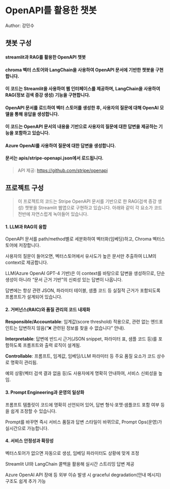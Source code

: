 # OpenAPI를 활용한 챗봇
Author: 강민수

## 챗봇 구성
#### streamlit과 RAG를 활용한 OpenAPI 챗봇
#### chroma 벡터 스토어와 LangChain을 사용하여 OpenAPI 문서에 기반한 챗봇을 구현합니다.
#### 이 코드는 Streamlit을 사용하여 웹 인터페이스를 제공하며, LangChain을 사용하여 RAG(정보 검색 증강 생성) 기능을 구현합니다.
#### OpenAPI 문서를 로드하여 벡터 스토어를 생성한 후, 사용자의 질문에 대해 OpenAI 모델을 통해 응답을 생성합니다.
#### 이 코드는 OpenAPI 문서의 내용을 기반으로 사용자의 질문에 대한 답변을 제공하는 기능을 포함하고 있습니다.
#### Azure OpenAI를 사용하여 질문에 대한 답변을 생성합니다.
#### 문서는 apis/stripe-openapi.json에서 로드됩니다.

> API 제공: https://github.com/stripe/openapi

## 프로젝트 구성

> 이 프로젝트의 코드는 Stripe OpenAPI 문서를 기반으로 한 RAG(검색 증강 생성) 챗봇을 Streamlit 웹앱으로 구현하고 있습니다.
> 아래와 같이 각 요소가 코드 전반에 자연스럽게 녹아들어 있습니다.

#### 1. LLM과 RAG의 융합
OpenAPI 문서를 path/method별로 세분화하여 벡터화(임베딩)하고, Chroma 벡터스토어에 저장합니다.

사용자의 질문이 들어오면, 벡터스토어에서 유사도가 높은 문서만 추출하여 LLM의 context로 제공합니다.

LLM(Azure OpenAI GPT-4 기반)은 이 context를 바탕으로 답변을 생성하므로, 단순 생성이 아니라 “문서 근거 기반”의 신뢰성 있는 답변이 나옵니다.

답변에는 항상 관련 JSON, 파라미터 테이블, 샘플 코드 등 실질적 근거가 포함되도록 프롬프트가 설계되어 있습니다.

#### 2. 거버넌스(RAIC)와 품질 관리의 코드 내재화
**Responsible/Accountable**: 임계값(score threshold) 적용으로, 관련 없는 엔드포인트는 답변하지 않음(“❌ 관련된 정보를 찾을 수 없습니다” 안내).

**Interpretable**: 답변에 반드시 근거(JSON snippet, 파라미터 표, 샘플 코드 등)를 포함하도록 프롬프트와 출력 로직이 설계됨.

**Controllable**: 프롬프트, 임계값, 임베딩/LLM 파라미터 등 주요 품질 요소가 코드 상수로 명확히 관리됨.

예외 상황(벡터 검색 결과 없음 등)도 사용자에게 명확히 안내하여, 서비스 신뢰성을 높임.

#### 3. Prompt Engineering과 운영의 일상화
프롬프트 템플릿이 코드에 명확히 선언되어 있어, 답변 형식·포맷·샘플코드 포함 여부 등을 쉽게 조정할 수 있습니다.

Prompt를 바꾸면 즉시 서비스 품질과 답변 스타일이 바뀌므로, Prompt Ops(운영)가 실시간으로 가능합니다.

#### 4. 서비스 안정성과 확장성
벡터스토어가 없으면 자동으로 생성, 임베딩 파라미터도 상황에 맞게 조정

Streamlit UI와 LangChain 콜백을 활용해 실시간 스트리밍 답변 제공

Azure OpenAI API 장애 등 외부 이슈 발생 시 graceful degradation(안내 메시지) 구조도 쉽게 추가 가능